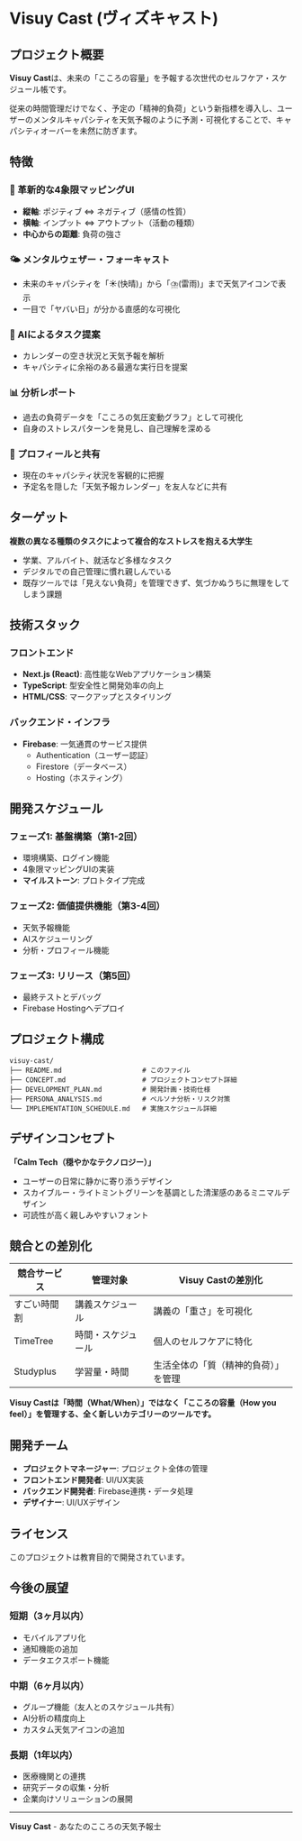 # Visuy Cast (ヴィズキャスト)

## プロジェクト概要

**Visuy Cast**は、未来の「こころの容量」を予報する次世代のセルフケア・スケジュール帳です。

従来の時間管理だけでなく、予定の「精神的負荷」という新指標を導入し、ユーザーのメンタルキャパシティを天気予報のように予測・可視化することで、キャパシティオーバーを未然に防ぎます。

## 特徴

### 🌟 革新的な4象限マッピングUI
- **縦軸**: ポジティブ ⇔ ネガティブ（感情の性質）
- **横軸**: インプット ⇔ アウトプット（活動の種類）
- **中心からの距離**: 負荷の強さ

### 🌤️ メンタルウェザー・フォーキャスト
- 未来のキャパシティを「☀️(快晴)」から「⛈️(雷雨)」まで天気アイコンで表示
- 一目で「ヤバい日」が分かる直感的な可視化

### 🤖 AIによるタスク提案
- カレンダーの空き状況と天気予報を解析
- キャパシティに余裕のある最適な実行日を提案

### 📊 分析レポート
- 過去の負荷データを「こころの気圧変動グラフ」として可視化
- 自身のストレスパターンを発見し、自己理解を深める

### 👥 プロフィールと共有
- 現在のキャパシティ状況を客観的に把握
- 予定名を隠した「天気予報カレンダー」を友人などに共有

## ターゲット

**複数の異なる種類のタスクによって複合的なストレスを抱える大学生**

- 学業、アルバイト、就活など多様なタスク
- デジタルでの自己管理に慣れ親しんでいる
- 既存ツールでは「見えない負荷」を管理できず、気づかぬうちに無理をしてしまう課題

## 技術スタック

### フロントエンド
- **Next.js (React)**: 高性能なWebアプリケーション構築
- **TypeScript**: 型安全性と開発効率の向上
- **HTML/CSS**: マークアップとスタイリング

### バックエンド・インフラ
- **Firebase**: 一気通貫のサービス提供
  - Authentication（ユーザー認証）
  - Firestore（データベース）
  - Hosting（ホスティング）

## 開発スケジュール

### フェーズ1: 基盤構築（第1-2回）
- 環境構築、ログイン機能
- 4象限マッピングUIの実装
- **マイルストーン**: プロトタイプ完成

### フェーズ2: 価値提供機能（第3-4回）
- 天気予報機能
- AIスケジューリング
- 分析・プロフィール機能

### フェーズ3: リリース（第5回）
- 最終テストとデバッグ
- Firebase Hostingへデプロイ

## プロジェクト構成

```
visuy-cast/
├── README.md                    # このファイル
├── CONCEPT.md                   # プロジェクトコンセプト詳細
├── DEVELOPMENT_PLAN.md          # 開発計画・技術仕様
├── PERSONA_ANALYSIS.md          # ペルソナ分析・リスク対策
└── IMPLEMENTATION_SCHEDULE.md   # 実施スケジュール詳細
```

## デザインコンセプト

**「Calm Tech（穏やかなテクノロジー）」**

- ユーザーの日常に静かに寄り添うデザイン
- スカイブルー・ライトミントグリーンを基調とした清潔感のあるミニマルデザイン
- 可読性が高く親しみやすいフォント

## 競合との差別化

| 競合サービス | 管理対象 | Visuy Castの差別化 |
|-------------|----------|-------------------|
| すごい時間割 | 講義スケジュール | 講義の「重さ」を可視化 |
| TimeTree | 時間・スケジュール | 個人のセルフケアに特化 |
| Studyplus | 学習量・時間 | 生活全体の「質（精神的負荷）」を管理 |

**Visuy Castは「時間（What/When）」ではなく「こころの容量（How you feel）」を管理する、全く新しいカテゴリーのツールです。**

## 開発チーム

- **プロジェクトマネージャー**: プロジェクト全体の管理
- **フロントエンド開発者**: UI/UX実装
- **バックエンド開発者**: Firebase連携・データ処理
- **デザイナー**: UI/UXデザイン

## ライセンス

このプロジェクトは教育目的で開発されています。

## 今後の展望

### 短期（3ヶ月以内）
- モバイルアプリ化
- 通知機能の追加
- データエクスポート機能

### 中期（6ヶ月以内）
- グループ機能（友人とのスケジュール共有）
- AI分析の精度向上
- カスタム天気アイコンの追加

### 長期（1年以内）
- 医療機関との連携
- 研究データの収集・分析
- 企業向けソリューションの展開

---

**Visuy Cast** - あなたのこころの天気予報士
